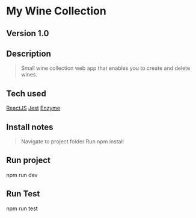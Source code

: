 # My Wine Collection 

## Version 1.0

## Description
> Small wine collection web app that enables you to create and delete wines.

## Tech used
[ReactJS](https://reactjs.org/)
[Jest](https://facebook.github.io/jest/)
[Enzyme](https://github.com/airbnb/enzyme)

## Install notes

> Navigate to project folder
> Run npm install

## Run project
npm run dev

## Run Test
npm run test